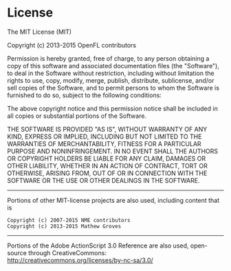 License
=======

The MIT License (MIT)

Copyright (c) 2013-2015 OpenFL contributors

Permission is hereby granted, free of charge, to any person obtaining a copy
of this software and associated documentation files (the "Software"), to deal
in the Software without restriction, including without limitation the rights
to use, copy, modify, merge, publish, distribute, sublicense, and/or sell
copies of the Software, and to permit persons to whom the Software is
furnished to do so, subject to the following conditions:

The above copyright notice and this permission notice shall be included in
all copies or substantial portions of the Software.

THE SOFTWARE IS PROVIDED "AS IS", WITHOUT WARRANTY OF ANY KIND, EXPRESS OR
IMPLIED, INCLUDING BUT NOT LIMITED TO THE WARRANTIES OF MERCHANTABILITY,
FITNESS FOR A PARTICULAR PURPOSE AND NONINFRINGEMENT. IN NO EVENT SHALL THE
AUTHORS OR COPYRIGHT HOLDERS BE LIABLE FOR ANY CLAIM, DAMAGES OR OTHER
LIABILITY, WHETHER IN AN ACTION OF CONTRACT, TORT OR OTHERWISE, ARISING FROM,
OUT OF OR IN CONNECTION WITH THE SOFTWARE OR THE USE OR OTHER DEALINGS IN
THE SOFTWARE.

-------

Portions of other MIT-license projects are also used, including content that is

    Copyright (c) 2007-2015 NME contributors
    Copyright (c) 2013-2015 Mathew Groves

-------

Portions of the Adobe ActionScript 3.0 Reference are also used, open-source
through CreativeCommons: http://creativecommons.org/licenses/by-nc-sa/3.0/
